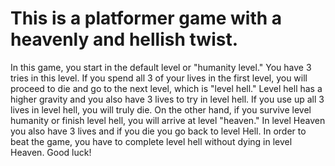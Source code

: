 # This is a platformer game with a heavenly and hellish twist. 
In this game, you start in the default level or "humanity level." You have 3 tries in this level. 
If you spend all 3 of your lives in the first level, you will proceed to die and go to the next level, which is "level hell." Level hell has a higher gravity and you also have 3 lives to try in level hell. If you use up all 3 lives in level hell, you will truly die.
On the other hand, if you survive level humanity or finish level hell, you will arrive at level "heaven." In level Heaven you also have 3 lives and if you die you go back to level Hell.
In order to beat the game, you have to complete level hell without dying in level Heaven.
Good luck!

